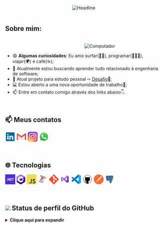 <div align=center>
        <img src="https://readme-typing-svg.herokuapp.com?color=8FBC8F&size=32&center=true&vCenter=true&width=600&height=50&lines=Olá,+seja+bem-vindo(a)!+%F0%9F%91%8B;Meu+nome+é+Giulianno+L.+Ramos;Software+Developer;Programming+Enthusiast;Freelancer" alt="Headline" />
    </div>

</div>

<br>

  **<h2>Sobre mim:</h2>**
  <div align=left>
        <br>        
        <img src="https://user-images.githubusercontent.com/104398159/229950563-4adf5595-eba3-4ca5-9296-1b539ac2ee81.png" min-width="300px" max-width="300px" width="250px" align="right" alt="Computador">
        <br>        
        <ul>
            <li>😄 <b>Algumas curiosidades</b>: Eu amo surfar(🏄‍♂️), programar(👨🏼‍💻), viajar(🌍) e café(☕);</li>
            <li>🌱 Atualmente estou buscando aprender tudo relacionado à engenharia de software;</li>
            <li>🎯 Atual projeto para estudo pessoal ⇨ <a href="https://github.com/giuliannoramos/Desafio">Desafio</a>🤩;</li>            
            <li>💻 Estou aberto a uma nova oportunidade de trabalho🤝;</li>            
            <li>📫 Entre em contato comigo através dos links abaixo👇.</li>
        </ul>
   </div>
  
  <br>
  
  <div>

  ## 📫 Meus contatos
  
  <a href="https://www.linkedin.com/in/giulianno-ramos/" title="Linkedin"><img src="icons/linkedin.png" /></a>
  <a href="mailto:giuleramos@gmail.com" title="Gmail"><img src="icons/gmail.png" /></a>
  <a href="https://www.instagram.com/giulianno_ramos/" title="Instagram"><img src="icons/instagram.png" /></a>
  <a href="https://wa.me/047997275160/" title="Whatsapp"><img src="icons/whatsapp.png" /></a>
  
  <!--[![LinkedIn Badge](https://img.shields.io/badge/Linkedin-blue?style=flat-square&logo=Linkedin&logoColor=white&link=https://www.linkedin.com/in/giulianno-ramos/)](https://www.linkedin.com/in/giulianno-ramos-22a66313a/)&nbsp;
  [![Gmail Badge](https://img.shields.io/badge/Gmail-red?style=flat-square&logo=Gmail&logoColor=white)](mailto:giuleramos@gmail.com)&nbsp;
  [![Instagram Badge](https://img.shields.io/badge/Instagram-EB2A08?style=flat-square&logo=Instagram&logoColor=white)](https://www.instagram.com/giulianno_ramos/)&nbsp; 
  [![WhatsApp](https://img.shields.io/badge/WhatsApp-25D366?style=flat-square&logo=whatsapp&logoColor=white)](https://wa.me/047997275160/)&nbsp;-->

</div>

<br>

<div>

## 🌐 Tecnologias

<a href="https://dotnet.microsoft.com/" title="dotNet"><img src="icons/dotnet.png" /></a>
<a href="http://csharp.net/" title="C#"><img src="icons/csharp.png" /></a>
<a href="https://www.w3schools.com/js/default.asp" title="Javascript"><img src="icons/javascript.png" /></a>
<a href="https://www.microsoft.com/sql-server/" title="Sql Server"><img src="icons/sqlserver.png" /></a>
<a href="https://git-scm.com/" title="Git"><img src="icons/git.png" /></a>
<a href="https://visualstudio.microsoft.com/" title="Visual Studio"><img src="icons/vstudio.png" /></a>
<a href="https://code.visualstudio.com/" title="Visual Studio Code"><img src="icons/vscode.png" /></a>
<a href="https://github.com/" title="GitHub"><img src="icons/github.png" /></a>
<a href="https://www.postman.com/" title="Postman"><img src="icons/postman.png" /></a>
<a href="https://www.postgresql.org/" title="PostgreSQL"><img src="icons/PostgreSQL.png" /></a>

</div>

<br>

## <img src = "https://i.pinimg.com/originals/65/c4/f4/65c4f452571be1261e9c623f7da488ac.gif" width = 35px> Status de perfil do GitHub 


<details> 
  <summary><b> Clique aqui para expandir</b></summary>
  <br/>
  <div align=center>
        <h1>Atividade de Contribuição</h1>  
        <br>  
        <img src="https://github-readme-stats.vercel.app/api?username=giuliannoramos&show_icons=true&theme=dark&title_color=6FDA44&text_color=FFFFFF&icon_color=6FDA44" alt="GitHub Stats" height="150"/> 
        <img src="https://github-readme-streak-stats.herokuapp.com/?user=giuliannoramos&theme=dark&mode=weekly&date_format=j%20M%5B%20Y%5D&currStreakLabel=6FDA44&fire=6FDA44&ring=6FDA44" alt="GitHub Streak Stats" height="150"/>          
        <img height="150em" src="https://github-readme-stats.vercel.app/api/top-langs/?username=giuliannoramos&layout=compact&theme=dark&langs_count=7" align=center/>
        <br>        
   </div>   

<br>   

  <div align="center">
          <a href="https://hits.seeyoufarm.com"><img src="https://hits.seeyoufarm.com/api/count/incr/badge.svg?url=https%3A%2F%2Fgithub.com%2Fgiuliannoramos&count_bg=%2379C83D&title_bg=%23555555&icon=&icon_color=%23E7E7E7&title=Visitors&edge_flat=false"/></a>         
  </div>
